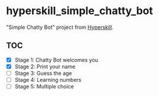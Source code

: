 # hyperskill_simple_chatty_bot

"Simple Chatty Bot" project from [Hyperskill](https://hyperskill.org/).

## TOC

- [x] Stage 1: Chatty Bot welcomes you
- [x] Stage 2: Print your name
- [ ] Stage 3: Guess the age
- [ ] Stage 4: Learning numbers
- [ ] Stage 5: Multiple choice
